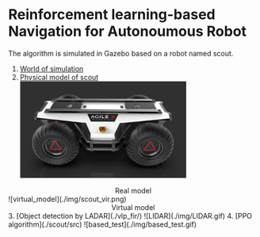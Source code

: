 # Reinforcement learning-based Navigation for Autonoumous Robot
The algorithm is simulated in Gazebo based on a robot named scout.  
1. [World of simulation](./scout/gazebo/worlds/)  
2. [Physical model of scout](./scout/description/)  
![real model](./img/scout_real.png)  
<center>Real model</center>  
![virtual_model](./img/scout_vir.png)  
<center>Virtual model</center>
3. [Object detection by LADAR](./vlp_fir/)  
![LIDAR](./img/LIDAR.gif)
4. [PPO algorithm](./scout/src)  
![based_test](./img/based_test.gif)
